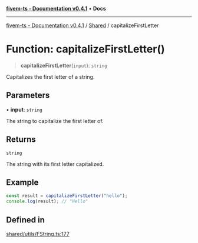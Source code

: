 [**fivem-ts - Documentation v0.4.1**](../../../README.md) • **Docs**

***

[fivem-ts - Documentation v0.4.1](../../../README.md) / [Shared](../README.md) / capitalizeFirstLetter

# Function: capitalizeFirstLetter()

> **capitalizeFirstLetter**(`input`): `string`

Capitalizes the first letter of a string.

## Parameters

• **input**: `string`

The string to capitalize the first letter of.

## Returns

`string`

The string with its first letter capitalized.

## Example

```ts
const result = capitalizeFirstLetter("hello");
console.log(result); // "Hello"
```

## Defined in

[shared/utils/FString.ts:177](https://github.com/Purpose-Dev/fivem-ts/blob/main/src/shared/utils/FString.ts#L177)
